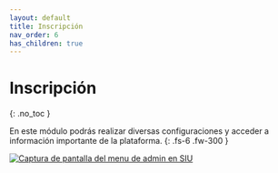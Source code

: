 ```yaml
---
layout: default
title: Inscripción
nav_order: 6
has_children: true
---
```


# Inscripción
{: .no_toc }

En este módulo podrás realizar diversas configuraciones y acceder a información importante de la plataforma.
{: .fs-6 .fw-300 }

[![Captura de pantalla del menu de admin en SIU](../../assets/images/menu-admin.png)](../../assets/images/menu-admin.png)


